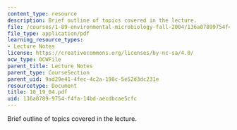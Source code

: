 ```yaml
---
content_type: resource
description: Brief outline of topics covered in the lecture.
file: /courses/1-89-environmental-microbiology-fall-2004/136a07899754f4fa14bdaecdbcae5cfc_10_19_04.pdf
file_type: application/pdf
learning_resource_types:
- Lecture Notes
license: https://creativecommons.org/licenses/by-nc-sa/4.0/
ocw_type: OCWFile
parent_title: Lecture Notes
parent_type: CourseSection
parent_uid: 9ad29e41-4fec-4c2a-198c-5e52d3dc231e
resourcetype: Document
title: 10_19_04.pdf
uid: 136a0789-9754-f4fa-14bd-aecdbcae5cfc
---
```

Brief outline of topics covered in the lecture.